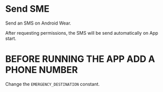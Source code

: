 
# Send SME

Send an SMS on Android Wear.

After requesting permissions, the SMS will be send automatically on App start.

# BEFORE RUNNING THE APP ADD A PHONE NUMBER

Change the `EMERGENCY_DESTINATION` constant.

